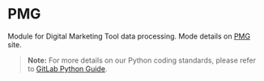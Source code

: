 # PMG

Module for Digital Marketing Tool data processing. Mode details on [PMG](https://www.pmg.com/) site.



> **Note:** For more details on our Python coding standards, please refer to [GitLab Python Guide](https://about.gitlab.com/handbook/business-technology/data-team/platform/python-guide/).